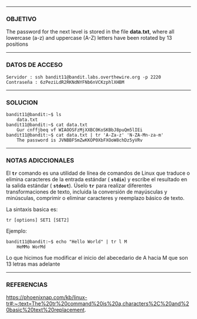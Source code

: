 ----
### OBJETIVO 
The password for the next level is stored in the file **data.txt**, where all lowercase (a-z) and uppercase (A-Z) letters have been rotated by 13 positions

---
### DATOS DE ACCESO
	Servidor : ssh bandit11@bandit.labs.overthewire.org -p 2220
	Contraseña : 6zPeziLdR2RKNdNYFNb6nVCKzphlXHBM

---
### SOLUCION
	bandit11@bandit:~$ ls
		data.txt
	bandit11@bandit:~$ cat data.txt
		Gur cnffjbeq vf WIAOOSFzMjXXBC0KoSKBbJ8puQm5lIEi
	bandit11@bandit:~$ cat data.txt | tr 'A-Za-z' 'N-ZA-Mn-za-m'
		The password is JVNBBFSmZwKKOP0XbFXOoW8chDz5yVRv
---
### NOTAS ADICCIONALES
El **`tr`** comando es una utilidad de línea de comandos de Linux que traduce o elimina caracteres de la entrada estándar ( **`stdin`**) y escribe el resultado en la salida estándar ( **`stdout`**). Úselo **`tr`** para realizar diferentes transformaciones de texto, incluida la conversión de mayúsculas y minúsculas, comprimir o eliminar caracteres y reemplazo básico de texto.

La sintaxis basica es:

	tr [options] SET1 [SET2]

Ejemplo: 

	bandit11@bandit:~$ echo "Hello World" | tr l M
		HeMMo WorMd

Lo que hicimos fue modificar el inicio del abecedario de A hacia M que son 13 letras mas adelante 

---
### REFERENCIAS
https://phoenixnap.com/kb/linux-tr#:~:text=The%20tr%20command%20is%20a,characters%2C%20and%20basic%20text%20replacement.